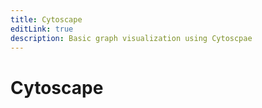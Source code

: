 ```yaml
---
title: Cytoscape
editLink: true
description: Basic graph visualization using Cytoscpae
---
```

# Cytoscape
